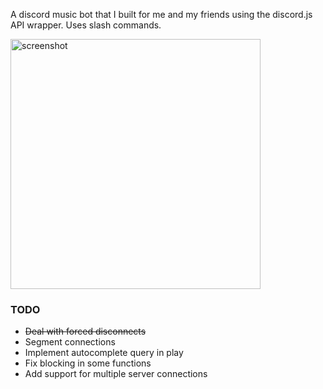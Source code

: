 A discord music bot that I built for me and my friends using the discord.js API wrapper. Uses slash commands.

<img src="https://github.com/user-attachments/assets/e4cecf4e-8722-4ebb-a795-8da087696f06" alt="screenshot" height=400px>

### TODO
- ~~Deal with forced disconnects~~
- Segment connections
- Implement autocomplete query in play
- Fix blocking in some functions
- Add support for multiple server connections
